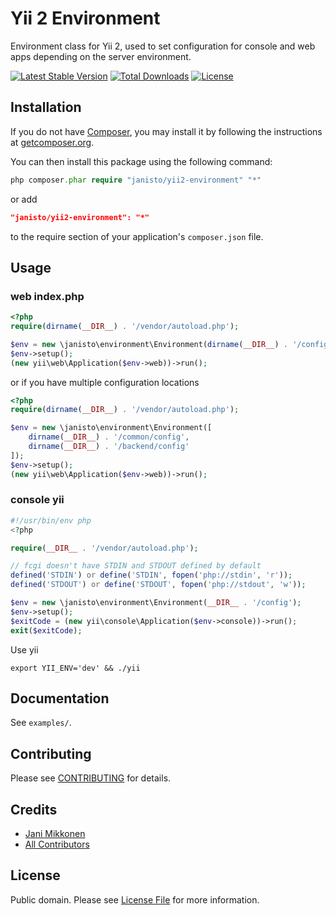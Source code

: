 # Yii 2 Environment

Environment class for Yii 2, used to set configuration for console and web apps depending on the server environment.

[![Latest Stable Version](https://poser.pugx.org/janisto/yii2-environment/v/stable.svg)](https://packagist.org/packages/janisto/yii2-environment)
[![Total Downloads](https://poser.pugx.org/janisto/yii2-environment/downloads.svg)](https://packagist.org/packages/janisto/yii2-environment)
[![License](https://poser.pugx.org/janisto/yii2-environment/license.svg)](https://packagist.org/packages/janisto/yii2-environment)

## Installation

If you do not have [Composer](http://getcomposer.org/), you may install it by following the instructions
at [getcomposer.org](http://getcomposer.org/doc/00-intro.md#installation-nix).

You can then install this package using the following command:

```php
php composer.phar require "janisto/yii2-environment" "*"
```
or add

```json
"janisto/yii2-environment": "*"
```

to the require section of your application's `composer.json` file.

## Usage

### web index.php

```php
<?php
require(dirname(__DIR__) . '/vendor/autoload.php');

$env = new \janisto\environment\Environment(dirname(__DIR__) . '/config');
$env->setup();
(new yii\web\Application($env->web))->run();
```

or if you have multiple configuration locations

```php
<?php
require(dirname(__DIR__) . '/vendor/autoload.php');

$env = new \janisto\environment\Environment([
    dirname(__DIR__) . '/common/config',
    dirname(__DIR__) . '/backend/config'
]);
$env->setup();
(new yii\web\Application($env->web))->run();
```

### console yii

```php
#!/usr/bin/env php
<?php

require(__DIR__ . '/vendor/autoload.php');

// fcgi doesn't have STDIN and STDOUT defined by default
defined('STDIN') or define('STDIN', fopen('php://stdin', 'r'));
defined('STDOUT') or define('STDOUT', fopen('php://stdout', 'w'));

$env = new \janisto\environment\Environment(__DIR__ . '/config');
$env->setup();
$exitCode = (new yii\console\Application($env->console))->run();
exit($exitCode);
```

Use yii

```
export YII_ENV='dev' && ./yii
```

## Documentation

See `examples/`.

## Contributing

Please see [CONTRIBUTING](CONTRIBUTING.md) for details.

## Credits

- [Jani Mikkonen](https://github.com/janisto)
- [All Contributors](../../contributors)

## License

Public domain. Please see [License File](LICENSE.md) for more information.
